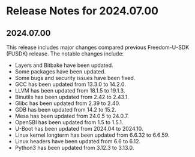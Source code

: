 # Release Notes for 2024.07.00

## 2024.07.00

This release includes major changes compared previous Freedom-U-SDK (FUSDK) release. The notable changes include:
- Layers and Bitbake have been updated.
- Some packages have been updated.
- Some bugs and security issues have been fixed.
- GCC has been updated from 13.3.0 to 14.2.0.
- LLVM has been updated from 18.1.5 to 19.1.3.
- Binutils has been updated from 2.42 to 2.43.1.
- Glibc has been updated from 2.39 to 2.40.
- GDB has been updated from 14.2 to 15.2.
- Mesa has been updated from 24.0.5 to 24.0.7.
- OpenSBI has been updated from 1.5 to 1.5.1.
- U-Boot has been updated from 2024.04 to 2024.10.
- Linux kernel longterm has been updated from 6.6.32 to 6.6.59.
- Linux headers have been updated from 6.6 to 6.12.
- Python3 has been updated from 3.12.3 to 3.13.0.
